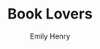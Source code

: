 ---
title: Book Lovers
author: Emily Henry
status: Read
image: book-lovers.jpg
start_date: 2024/08/14
end_date: 2024/08/16
rating: 3
length: 446
own: true
---